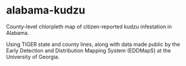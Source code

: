 # alabama-kudzu
County-level chlorpleth map of citizen-reported kudzu infestation in Alabama. 

Using TIGER state and county lines, along with data made public by the Early Detection and Distribution Mapping System (EDDMapS) at the University of Georgia.  
